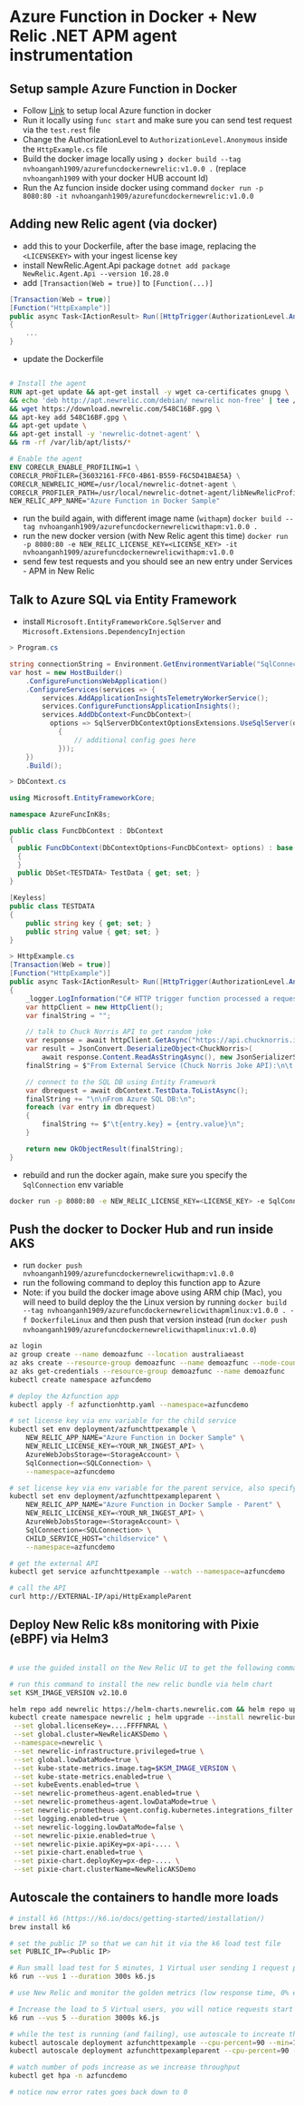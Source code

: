 # Azure Function in Docker + New Relic .NET APM agent instrumentation

## Setup sample Azure Function in Docker

- Follow [Link](https://learn.microsoft.com/en-us/azure/azure-functions/functions-deploy-container?tabs=docker%2Cbash%2Cazure-cli&pivots=programming-language-csharp) to setup local Azure function in docker
- Run it locally using `func start` and make sure you can send test request via the `test.rest` file
- Change the AuthorizationLevel to `AuthorizationLevel.Anonymous` inside the `HttpExample.cs` file
- Build the docker image locally using `❯ docker build --tag nvhoanganh1909/azurefuncdockernewrelic:v1.0.0 .` (replace `nvhoanganh1909` with your docker HUB account Id)
- Run the Az funcion inside docker using command `docker run -p 8080:80 -it nvhoanganh1909/azurefuncdockernewrelic:v1.0.0`

## Adding new Relic agent (via docker)

- add this to your Dockerfile, after the base image, replacing the `<LICENSEKEY>` with your ingest license key
- install NewRelic.Agent.Api package `dotnet add package NewRelic.Agent.Api --version 10.28.0`
- add `[Transaction(Web = true)]` to `[Function(...)]` 

```csharp
[Transaction(Web = true)]
[Function("HttpExample")]
public async Task<IActionResult> Run([HttpTrigger(AuthorizationLevel.Anonymous, "get", "post")] HttpRequest req)
{
    ...
}
```

- update the Dockerfile
```Dockerfile

# Install the agent
RUN apt-get update && apt-get install -y wget ca-certificates gnupg \
&& echo 'deb http://apt.newrelic.com/debian/ newrelic non-free' | tee /etc/apt/sources.list.d/newrelic.list \
&& wget https://download.newrelic.com/548C16BF.gpg \
&& apt-key add 548C16BF.gpg \
&& apt-get update \
&& apt-get install -y 'newrelic-dotnet-agent' \
&& rm -rf /var/lib/apt/lists/*

# Enable the agent
ENV CORECLR_ENABLE_PROFILING=1 \
CORECLR_PROFILER={36032161-FFC0-4B61-B559-F6C5D41BAE5A} \
CORECLR_NEWRELIC_HOME=/usr/local/newrelic-dotnet-agent \
CORECLR_PROFILER_PATH=/usr/local/newrelic-dotnet-agent/libNewRelicProfiler.so \
NEW_RELIC_APP_NAME="Azure Function in Docker Sample"
```

- run the build again, with different image name (`withapm`) `docker build --tag nvhoanganh1909/azurefuncdockernewrelicwithapm:v1.0.0 .`
- run the new docker version (with New Relic agent this time) `docker run -p 8080:80 -e NEW_RELIC_LICENSE_KEY=<LICENSE_KEY> -it nvhoanganh1909/azurefuncdockernewrelicwithapm:v1.0.0`
- send few test requests and you should see an new entry under Services - APM in New Relic


## Talk to Azure SQL via Entity Framework
- install `Microsoft.EntityFrameworkCore.SqlServer` and `Microsoft.Extensions.DependencyInjection`

```csharp
> Program.cs

string connectionString = Environment.GetEnvironmentVariable("SqlConnection");
var host = new HostBuilder()
    .ConfigureFunctionsWebApplication()
    .ConfigureServices(services => {
        services.AddApplicationInsightsTelemetryWorkerService();
        services.ConfigureFunctionsApplicationInsights();
        services.AddDbContext<FuncDbContext>(
          options => SqlServerDbContextOptionsExtensions.UseSqlServer(options, connectionString, b =>
            {
                // additional config goes here
            }));
    })
    .Build();

> DbContext.cs

using Microsoft.EntityFrameworkCore;

namespace AzureFuncInK8s;

public class FuncDbContext : DbContext
{
  public FuncDbContext(DbContextOptions<FuncDbContext> options) : base(options)
  {
  }
  public DbSet<TESTDATA> TestData { get; set; }
}

[Keyless]
public class TESTDATA
{
    public string key { get; set; }
    public string value { get; set; }
}

> HttpExample.cs
[Transaction(Web = true)]
[Function("HttpExample")]
public async Task<IActionResult> Run([HttpTrigger(AuthorizationLevel.Anonymous, "get", "post")] HttpRequest req)
{
    _logger.LogInformation("C# HTTP trigger function processed a request.");
    var httpClient = new HttpClient();
    var finalString = "";

    // talk to Chuck Norris API to get random joke
    var response = await httpClient.GetAsync("https://api.chucknorris.io/jokes/random");
    var result = JsonConvert.DeserializeObject<ChuckNorris>(
        await response.Content.ReadAsStringAsync(), new JsonSerializerSettings { MissingMemberHandling = MissingMemberHandling.Ignore });
    finalString = $"From External Service (Chuck Norris Joke API):\n\t'{result.value}'";

    // connect to the SQL DB using Entity Framework
    var dbrequest = await dbContext.TestData.ToListAsync();
    finalString += "\n\nFrom Azure SQL DB:\n";
    foreach (var entry in dbrequest)
    {
        finalString += $"\t{entry.key} = {entry.value}\n";
    }

    return new OkObjectResult(finalString);
}
```
- rebuild and run the docker again, make sure you specify the `SqlConnection` env variable

```bash
docker run -p 8080:80 -e NEW_RELIC_LICENSE_KEY=<LICENSE_KEY> -e SqlConnection='<DBCONNECTION>' -it nvhoanganh1909/azurefuncdockernewrelicwithapm:v1.0.0
```

## Push the docker to Docker Hub and run inside AKS
- run `docker push nvhoanganh1909/azurefuncdockernewrelicwithapm:v1.0.0`
- run the following command to deploy this function app to Azure
- Note: if you build the docker image above using ARM chip (Mac), you will need to build deploy the the Linux version by running `docker build --tag nvhoanganh1909/azurefuncdockernewrelicwithapmlinux:v1.0.0 . -f DockerfileLinux` and then push that version instead (run `docker push nvhoanganh1909/azurefuncdockernewrelicwithapmlinux:v1.0.0`)

```bash
az login
az group create --name demoazfunc --location australiaeast
az aks create --resource-group demoazfunc --name demoazfunc --node-count 1 --enable-addons http_application_routing --generate-ssh-keys
az aks get-credentials --resource-group demoazfunc --name demoazfunc
kubectl create namespace azfuncdemo

# deploy the Azfunction app
kubectl apply -f azfunctionhttp.yaml --namespace=azfuncdemo

# set license key via env variable for the child service
kubectl set env deployment/azfunchttpexample \
    NEW_RELIC_APP_NAME="Azure Function in Docker Sample" \
    NEW_RELIC_LICENSE_KEY=<YOUR_NR_INGEST_API> \
    AzureWebJobsStorage=<StorageAccount> \
    SqlConnection=<SQLConnection> \
    --namespace=azfuncdemo

# set license key via env variable for the parent service, also specify the URL for the parent to talk to the child service
kubectl set env deployment/azfunchttpexampleparent \
    NEW_RELIC_APP_NAME="Azure Function in Docker Sample - Parent" \
    NEW_RELIC_LICENSE_KEY=<YOUR_NR_INGEST_API> \
    AzureWebJobsStorage=<StorageAccount> \
    SqlConnection=<SQLConnection> \
    CHILD_SERVICE_HOST="childservice" \
    --namespace=azfuncdemo

# get the external API 
kubectl get service azfunchttpexample --watch --namespace=azfuncdemo

# call the API
curl http://EXTERNAL-IP/api/HttpExampleParent
```

## Deploy New Relic k8s monitoring with Pixie (eBPF) via Helm3
```bash

# use the guided install on the New Relic UI to get the following command

# run this command to install the new relic bundle via helm chart
set KSM_IMAGE_VERSION v2.10.0

helm repo add newrelic https://helm-charts.newrelic.com && helm repo update && \
kubectl create namespace newrelic ; helm upgrade --install newrelic-bundle newrelic/nri-bundle \
 --set global.licenseKey=....FFFFNRAL \
 --set global.cluster=NewRelicAKSDemo \
 --namespace=newrelic \
 --set newrelic-infrastructure.privileged=true \
 --set global.lowDataMode=true \
 --set kube-state-metrics.image.tag=$KSM_IMAGE_VERSION \
 --set kube-state-metrics.enabled=true \
 --set kubeEvents.enabled=true \
 --set newrelic-prometheus-agent.enabled=true \
 --set newrelic-prometheus-agent.lowDataMode=true \
 --set newrelic-prometheus-agent.config.kubernetes.integrations_filter.enabled=false \
 --set logging.enabled=true \
 --set newrelic-logging.lowDataMode=false \
 --set newrelic-pixie.enabled=true \
 --set newrelic-pixie.apiKey=px-api-.... \
 --set pixie-chart.enabled=true \
 --set pixie-chart.deployKey=px-dep-.... \
 --set pixie-chart.clusterName=NewRelicAKSDemo
```

## Autoscale the containers to handle more loads

```bash
# install k6 (https://k6.io/docs/getting-started/installation/)
brew install k6

# set the public IP so that we can hit it via the k6 load test file
set PUBLIC_IP=<Public IP>

# Run small load test for 5 minutes, 1 Virtual user sending 1 request per second
k6 run --vus 1 --duration 300s k6.js

# use New Relic and monitor the golden metrics (low response time, 0% error rate)

# Increase the load to 5 Virtual users, you will notice requests start failing
k6 run --vus 5 --duration 3000s k6.js

# while the test is running (and failing), use autoscale to increate the number of pods for both child and parent service
kubectl autoscale deployment azfunchttpexample --cpu-percent=90 --min=1 --max=10 -n azfuncdemo
kubectl autoscale deployment azfunchttpexampleparent --cpu-percent=90 --min=1 --max=5 -n azfuncdemo

# watch number of pods increase as we increase throughput
kubectl get hpa -n azfuncdemo

# notice now error rates goes back down to 0
```